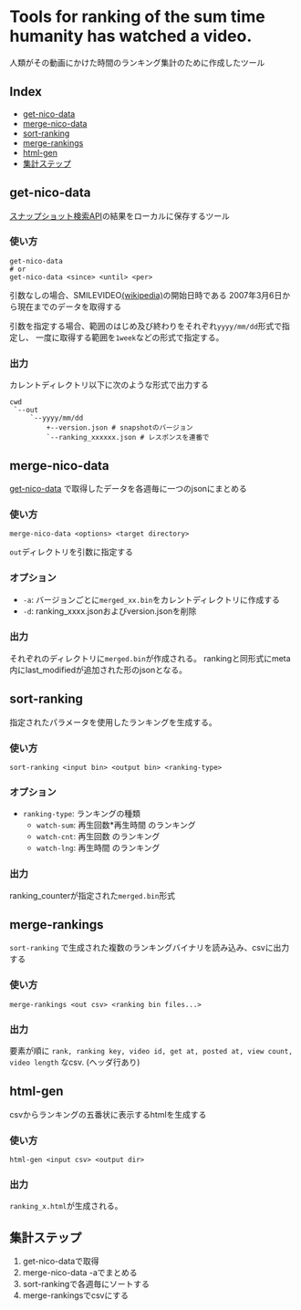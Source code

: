 Tools for ranking of the sum time humanity has watched a video.
====

人類がその動画にかけた時間のランキング集計のために作成したツール

## Index
- [get-nico-data](#get-nico-data)
- [merge-nico-data](#merge-nico-data)
- [sort-ranking](#sort-ranking)
- [merge-rankings](#merge-rankings)
- [html-gen](#html-gen)
- [集計ステップ](#集計ステップ)

## get-nico-data

[スナップショット検索API][snapshot-v2-api]の結果をローカルに保存するツール

### 使い方

```
get-nico-data
# or
get-nico-data <since> <until> <per>
```

引数なしの場合、SMILEVIDEO[(wikipedia)][SMILEVIDEO-wikipedia]の開始日時である
2007年3月6日から現在までのデータを取得する

引数を指定する場合、範囲のはじめ及び終わりをそれぞれ``yyyy/mm/dd``形式で指定し、
一度に取得する範囲を``1week``などの形式で指定する。

### 出力

カレントディレクトリ以下に次のような形式で出力する
```
cwd
 `--out
     `--yyyy/mm/dd
         +--version.json # snapshotのバージョン
         `--ranking_xxxxxx.json # レスポンスを連番で
```

## merge-nico-data

[get-nico-data] で取得したデータを各週毎に一つのjsonにまとめる

### 使い方

```
merge-nico-data <options> <target directory>
```

`out`ディレクトリを引数に指定する

### オプション

- `-a`: バージョンごとに`merged_xx.bin`をカレントディレクトリに作成する
- `-d`: ranking_xxxx.jsonおよびversion.jsonを削除

### 出力

それぞれのディレクトリに`merged.bin`が作成される。
rankingと同形式にmeta内にlast_modifiedが追加された形のjsonとなる。

## sort-ranking

指定されたパラメータを使用したランキングを生成する。

### 使い方

```
sort-ranking <input bin> <output bin> <ranking-type>
```

### オプション

- `ranking-type`: ランキングの種類
  - `watch-sum`: 再生回数*再生時間 のランキング
  - `watch-cnt`: 再生回数 のランキング
  - `watch-lng`: 再生時間 のランキング

### 出力

ranking_counterが指定された`merged.bin`形式

## merge-rankings

`sort-ranking` で生成された複数のランキングバイナリを読み込み、csvに出力する

### 使い方

```
merge-rankings <out csv> <ranking bin files...>
```

### 出力

要素が順に ``rank, ranking key, video id, get at, posted at, view count, video length`` なcsv. (ヘッダ行あり)

[get-nico-data]: #get-nico-data
[snapshot-v2-api]: https://site.nicovideo.jp/search-api-docs/snapshot
[SMILEVIDEO-wikipedia]: https://ja.wikipedia.org/wiki/SMILEVIDEO

## html-gen

csvからランキングの五番状に表示するhtmlを生成する

### 使い方

```
html-gen <input csv> <output dir>
```

### 出力

`ranking_x.html`が生成される。

## 集計ステップ

1. get-nico-dataで取得
2. merge-nico-data -aでまとめる
3. sort-rankingで各週毎にソートする
4. merge-rankingsでcsvにする

